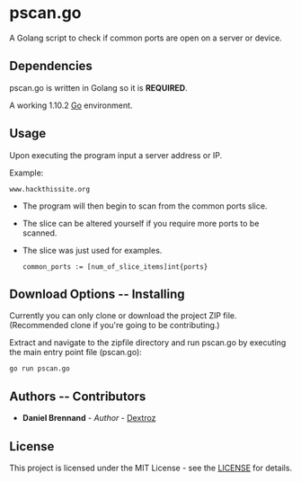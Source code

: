 # pscan.go
A Golang script to check if common ports are open on a server or device.

## Dependencies
pscan.go is written in Golang so it is **REQUIRED**.

A working 1.10.2 [Go](https://golang.org/dl/) environment.

## Usage

Upon executing the program input a server address or IP.

Example:
  ```
  www.hackthissite.org
  ```

* The program will then begin to scan from the common ports slice.

* The slice can be altered yourself if you require more ports to be scanned.
* The slice was just used for examples.
    ```
    common_ports := [num_of_slice_items]int{ports}
    ```


## Download Options -- Installing
Currently you can only clone or download the project ZIP file. (Recommended clone if you're going to be contributing.)

Extract and navigate to the zipfile directory and run pscan.go by executing the main entry point file (pscan.go):
  ```
  go run pscan.go
  ```

## Authors -- Contributors

* **Daniel Brennand** - *Author* - [Dextroz](https://github.com/Dextroz)

## License

This project is licensed under the MIT License - see the [LICENSE](LICENSE) for details.
